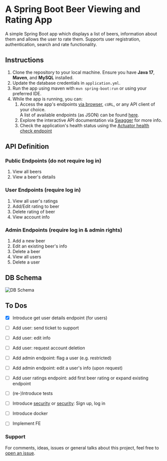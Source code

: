 # A Spring Boot Beer Viewing and Rating App

A simple Spring Boot app which displays a list of beers, information about them and allows the user to rate them. Supports user registration, authentication, search and rate functionality.

## Instructions

1. Clone the repository to your local machine. Ensure you have **Java 17**, **Maven**, and **MySQL** installed.
2. Update the database credentials in `application.yml`.
3. Run the app using maven with `mvn spring-boot:run` or using your preferred IDE.
4. While the app is running, you can:
    1. Access the app's endpoints [via browser](http://localhost:8080), `cURL`, or any API client of your choice. </br>A list of available endpoints (as JSON) can be found [here](https://github.com/ZapDos7/beer-app/blob/main/src/main/resources/postman.json).
    2. Explore the interactive API documentation via [Swagger](http://localhost:8080/swagger-ui.html) for more info.
    3. Check the application's health status using the [Actuator health check endpoint](http://localhost:8080/actuator/health)

## API Definition

### Public Endpoints (do not require log in)
1. View all beers
2. View a beer's details

### User Endpoints (require log in)
1. View all user's ratings
2. Add/Edit rating to beer
3. Delete rating of beer
4. View account info

### Admin Endpoints (require log in & admin rights)
1. Add a new beer
2. Edit an existing beer's info
3. Delete a beer
4. View all users
5. Delete a user

## DB Schema

![DB Schema](https://github.com/ZapDos7/beer-app/blob/feature/reboot/src/main/resources/schema.png "DB Schema")

## To Dos
- [x] Introduce get user details endpoint (for users)
- [ ] Add user: send ticket to support
- [ ] Add user: edit info
- [ ] Add user: request account deletion
- [ ] Add admin endpoint: flag a user (e.g. restricted)
- [ ] Add admin endpoint: edit a user's info (upon request)
- [ ] Add user ratings endpoint: add first beer rating or expand existing endpoint
- [ ] (re-)Introduce tests
- [ ] Introduce [security](https://www.baeldung.com/registration-with-spring-mvc-and-spring-security) or [security](https://www.toptal.com/java/rest-security-with-jwt-spring-security-and-java): Sign up, log in
- [ ] Introduce docker
- [ ] Implement FE



### Support
For comments, ideas, issues or general talks about this project, feel free to [open an issue](https://github.com/ZapDos7/beer-app/issues/new/choose). 
